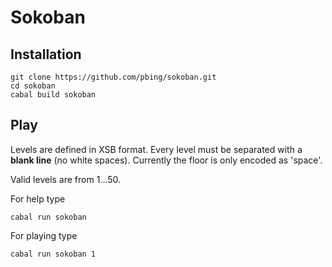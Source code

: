 # Sokoban

## Installation

```shell
git clone https://github.com/pbing/sokoban.git
cd sokoban
cabal build sokoban
```

## Play

Levels are defined in XSB format. Every level must be separated with a
**blank line** (no white spaces).
Currently the floor is only encoded as 'space'.

Valid levels are from 1...50.

For help type

```shell
cabal run sokoban
```

For playing type
```shell
cabal run sokoban 1
```
